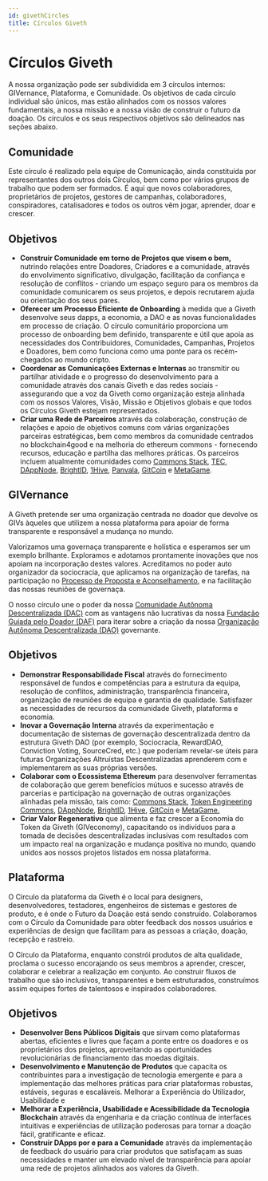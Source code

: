 ```yaml
---
id: givethCircles
title: Círculos Giveth
---
```


# Círculos Giveth

A nossa organização pode ser subdividida em 3 círculos internos: GIVernance, Plataforma, e Comunidade. Os objetivos de cada círculo individual são únicos, mas estão alinhados com os nossos valores fundamentais, a nossa missão e a nossa visão de construir o futuro da doação. Os círculos e os seus respectivos objetivos são delineados nas seções abaixo.

## Comunidade

Este círculo é realizado pela equipe de Comunicação, ainda constituída por representantes dos outros dois Círculos, bem como por vários grupos de trabalho que podem ser formados. É aqui que novos colaboradores, proprietários de projetos, gestores de campanhas, colaboradores, conspiradores, catalisadores e todos os outros vêm jogar, aprender, doar e crescer.

## Objetivos

- **Construir Comunidade em torno de Projetos que visem o bem,** nutrindo relações entre Doadores, Criadores e a comunidade, através do envolvimento significativo, divulgação, facilitação da confiança e resolução de conflitos - criando um espaço seguro para os membros da comunidade comunicarem os seus projetos, e depois recrutarem ajuda ou orientação dos seus pares.
- **Oferecer um Processo Eficiente de Onboarding**  à medida que a Giveth desenvolve seus dapps, a economia, a DAO e as novas funcionalidades em processo de criação. O círculo comunitário proporciona um processo de onboarding bem definido, transparente e útil que apoia as necessidades dos Contribuidores, Comunidades, Campanhas, Projetos e Doadores, bem como funciona como uma ponte para os recém-chegados ao mundo cripto.
- **Coordenar as Comunicações Externas e Internas** ao transmitir ou partilhar atividade e o progresso do desenvolvimento para a comunidade através dos canais Giveth e das redes sociais - assegurando que a voz da Giveth como organização esteja alinhada com os nossos Valores, Visão, Missão e Objetivos globais e que todos os Círculos Giveth estejam representados.
- **Criar uma Rede de Parceiros** através da colaboração, construção de relações e apoio de objetivos comuns com várias organizações parceiras estratégicas, bem como membros da comunidade centrados no blockchain4good e na melhoria do ethereum commons - fornecendo recursos, educação e partilha das melhores práticas. Os parceiros incluem atualmente comunidades como [Commons Stack](https://commonsstack.org/), [TEC](https://forum.tecommons.org/), [DAppNode](https://dappnode.io/), [BrightID](https://www.brightid.org/), [1Hive](https://about.1hive.org/), [Panvala](https://panvala.com/), [GitCoin](https://gitcoin.co/) e [MetaGame](https://wiki.metagame.wtf/).

## GIVernance

A Giveth pretende ser uma organização centrada no doador que devolve os GIVs àqueles que utilizem a nossa plataforma para apoiar de forma transparente e responsável a mudança no mundo.

Valorizamos uma governaça transparente e holística e esperamos ser um exemplo brilhante. Exploramos e adotamos prontamente inovações que nos apoiam na incorporação destes valores. Acreditamos no poder auto organizador da sociocracia, que aplicamos na organização de tarefas, na participação no [Processo de Proposta e Aconselhamento](https://forum.giveth.io/c/givernance/proposals), e na facilitação das nossas reuniões de governaça.

O nosso círculo une o poder da nossa [Comunidade Autônoma Descentralizada (DAC)](https://trace.giveth.io/community/giveth-dac) com as vantagens não lucrativas da nossa [Fundação Guiada pelo Doador (DAF)](https://www.sdgimpactfund.org/giveth-foundation) para iterar sobre a criação da nossa [Organização Autônoma Descentralizada (DAO)](https://aragon.1hive.org/#/giveth/) governante.

## Objetivos

- **Demonstrar Responsabilidade Fiscal** através do fornecimento responsável de fundos e competências para a estrutura da equipa, resolução de conflitos, administração, transparência financeira, organização de reuniões de equipa e garantia de qualidade. Satisfazer as necessidades de recursos da comunidade Giveth, plataforma e economia.
- **Inovar a Governação Interna** através da experimentação e documentação de sistemas de governação descentralizada dentro da estrutura Giveth DAO (por exemplo, Sociocracia, RewardDAO, Conviction Voting, SourceCred, etc.) que poderiam revelar-se úteis para futuras Organizações Altruístas Descentralizadas aprenderem com e implementarem as suas próprias versões.
- **Colaborar com o Ecossistema Ethereum** para desenvolver ferramentas de colaboração que gerem benefícios mútuos e sucesso através de parcerias e participação na governação de outras organizações alinhadas pela missão, tais como: [Commons Stack](https://commonsstack.org/), [Token Engineering Commons](https://forum.tecommons.org/), [DAppNode](https://dappnode.io/), [BrightID](https://www.brightid.org/), [1Hive](https://about.1hive.org/), [GitCoin](https://gitcoin.co/) e [MetaGame.](https://wiki.metagame.wtf/)
- **Criar Valor Regenerativo** que alimenta e faz crescer a Economia do Token da Giveth  (GIVeconomy), capacitando os indivíduos para a tomada de decisões descentralizadas inclusivas com resultados com um impacto real na organização e mudança positiva no mundo, quando unidos aos nossos projetos listados em nossa plataforma.

## Plataforma

O Círculo da plataforma da Giveth é o local para designers, desenvolvedores, testadores, engenheiros de sistemas e gestores de produto, e é onde o Futuro da Doação está sendo construído. Colaboramos com o Círculo da Comunidade para obter feedback dos nossos usuários e experiências de design que facilitam para as pessoas a criação, doação, recepção e rastreio.

O Círculo da Plataforma, enquanto constrói produtos de alta qualidade, proclama o sucesso encorajando os seus membros a aprender, crescer, colaborar e celebrar a realização em conjunto. Ao construir fluxos de trabalho que são inclusivos, transparentes e bem estruturados, construímos assim equipes fortes de talentosos e inspirados colaboradores.

## Objetivos

- **Desenvolver Bens Públicos Digitais** que sirvam como plataformas abertas, eficientes e livres que façam a ponte entre os doadores e os proprietários dos projetos, aproveitando as oportunidades revolucionárias de financiamento das moedas digitais.
- **Desenvolvimento e Manutenção de Produtos** que capacita os contribuintes para a investigação de tecnologia emergente e para a implementação das melhores práticas para criar plataformas robustas, estáveis, seguras e escaláveis.
Melhorar a Experiência do Utilizador, Usabilidade e
- **Melhorar a Experiência, Usabilidade e Acessibilidade da Tecnologia Blockchain** através da engenharia e da criação contínua de interfaces intuitivas e experiências de utilização poderosas para tornar a doação fácil, gratificante e eficaz.
- **Construir DApps por e para a Comunidade** através da implementação de feedback do usuário para criar produtos que satisfaçam as suas necessidades e manter um elevado nível de transparência para apoiar uma rede de projetos alinhados aos valores da Giveth.